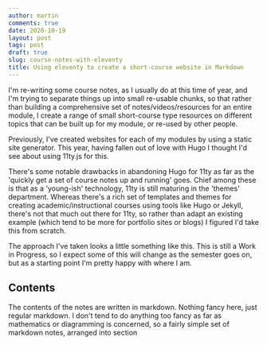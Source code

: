 ```yaml
---
author: martin
comments: true
date: 2020-10-19
layout: post
tags: post
draft: true
slug: course-notes-with-eleventy
title: Using eleventy to create a short-course website in Markdown
---
```


I'm re-writing some course notes, as I usually do at this time of year, and I'm trying to separate things up into small re-usable chunks, so that rather than building a comprehensive set of notes/videos/resources for an entire module, I create a range of small short-course type resources on different topics that can be built up for my module, or re-used by other people.

Previously, I've created websites for each of my modules by using a static site generator. This year, having fallen out of love with Hugo I thought I'd see about using 11ty.js for this.

There's some notable drawbacks in abandoning Hugo for 11ty as far as the 'quickly get a set of course notes up and running' goes. Chief among these is that as a 'young-ish' technology, 11ty is still maturing in the 'themes' department. Whereas there's a rich set of templates and themes for creating academic/instructional courses using tools like Hugo or Jekyll, there's not that much out there for 11ty, so rather than adapt an existing example (which tend to be more for portfolio sites or blogs) I figured I'd take this from scratch.

The approach I've taken looks a little something like this. This is still a Work in Progress, so I expect some of this will change as the semester goes on, but as a starting point I'm pretty happy with where I am.

## Contents

The contents of the notes are written in markdown. Nothing fancy here, just regular markdown. I don't tend to do anything too fancy as far as mathematics or diagramming is concerned, so a fairly simple set of markdown notes, arranged into section
